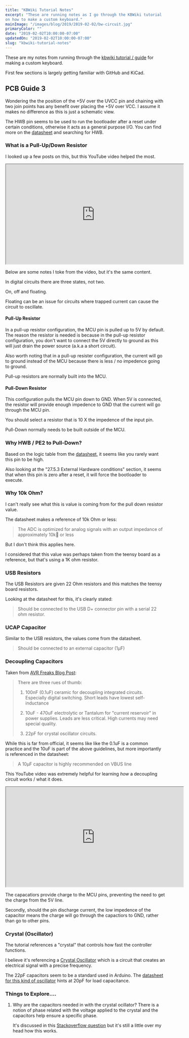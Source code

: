 ```yaml
---
title: "KBWiki Tutorial Notes"
excerpt: "These are running notes as I go through the KBWiki tutorial
on how to make a custom keyboard."
mainImage: "/images/blog/2019/2019-02-02/bw-circuit.jpg"
primaryColor: ""
date: "2019-02-02T10:00:00-07:00"
updatedOn: "2019-02-02T10:00:00-07:00"
slug: "kbwiki-tutorial-notes"
---
```


These are my notes from running through the 
[kbwiki tutorial / guide](https://kbwiki.ai03.me/books/pcb-design) for
making a custom keyboard.

First few sections is largely getting familiar with GitHub and KiCad.

## PCB Guide 3

Wondering the the position of the +5V over the UVCC pin and chaining
with two join points has any benefit over placing the +5V over VCC.
I assume it makes no difference as this is just a schematic view.

The HWB pin seems to be used to run the bootloader after a reset under
certain conditions, otherwise it acts as a general purpose I/O. You
can find more on the 
[datasheet](http://ww1.microchip.com/downloads/en/devicedoc/atmel-7766-8-bit-avr-atmega16u4-32u4_datasheet.pdf) 
and searching for HWB.

### What is a Pull-Up/Down Resistor

I looked up a few posts on this, but this YouTube video helped
the most.

<iframe width="560" height="315" src="https://www.youtube.com/embed/BxA7qwmY9mg"></iframe>

Below are some notes I toke from the video, but it's the same content.

In digital circuits there are three states, not two.

On, off and floating.

Floating can be an issue for circuits where trapped current can cause
the circuit to oscillate.

#### Pull-Up Resistor

In a pull-up resistor configuration, the MCU pin is pulled up to 5V
by default. The reason the resistor is needed is because in the pull-up
resistor configuration, you don't want to connect the 5V directly to
ground as this will just drain the power source (a.k.a a short circuit).

Also worth noting that in a pull-up resister configuration, the current
will go to ground instead of the MCU because there is less / no impedence going to ground.

Pull-up resistors are normally built into the MCU.

#### Pull-Down Resistor

This configuration pulls the MCU pin down to GND. When 5V is connected, the resistor will provide enough impedence to GND that the current will go through the MCU pin.

You should select a resistor that is 10 X the impedence of the input pin.

Pull-Down normally needs to be built outside of the MCU.

### Why HWB / PE2 to Pull-Down?

Based on the logic table from the [datasheet](http://ww1.microchip.com/downloads/en/devicedoc/atmel-7766-8-bit-avr-atmega16u4-32u4_datasheet.pdf), it seems like you rarely want this pin to be high.

Also looking at the "27.5.3 External Hardware conditions" section,
it seems that when this pin is zero after a reset, it will force the
bootloader to execute.

### Why 10k Ohm?

I can't really see what this is value is coming from for the pull down
resistor value.

The datasheet makes a reference of 10k Ohm or less:

> The ADC is optimized for analog signals with an output 
> impedance of approximately 10k or less

But I don't think this applies here.

I considered that this value was perhaps taken from the teensy board
as a reference, but that's using a 1K ohm resistor.

### USB Resistors

The USB Resistors are given 22 Ohm resistors and this matches the
teensy board resistors.

Looking at the datasheet for this, it's clearly stated:

> Should be connected to the USB D+ connector pin
> with a serial 22 ohm resistor.

### UCAP Capacitor

Similar to the USB resistors, the values come from the datasheet.

> Should be connected to an external capacitor (1µF)

### Decoupling Capacitors

Taken from [AVR Freaks Blog Post](https://www.avrfreaks.net/forum/which-decoupling-caps-atmega32u4):

> There are three rues of thumb:
>
> 1.  100nF (0.1uF) ceramic for decoupling integrated circuits.   
>     Especially digital switching. Short leads have lowest 
>     self-inductance
>
> 2.  10uF - 470uF electrolytic or Tantalum for "current reservoir" 
>     in power supplies. Leads are less critical. 
>     High currents may need special quality.
>
> 3.  22pF for crystal oscillator circuits.

While this is far from official, it seems like like the 0.1uF is a
common practice and the 10uF is part of the above guidelines, but more
importantly is referenced in the datasheet:

> A 10µF capacitor is highly recommended on VBUS line

This YouTube video was extremely helpful for learning *how* a decoupling
circuit works / what it does.

<iframe width="560" height="315" src="https://www.youtube.com/embed/mk61DNz27FI"></iframe>

The capacatiors provide charge to the MCU pins, preventing the need
to get the charge from the 5V line.

Secondly, should the pin discharge current, the low impedence of the
capacitor means the charge will go through the capactiors to GND, rather
than go to other pins.

### Crystal (Oscillator)

The tutorial references a "crystal" that controls how fast the
controller functions.

I believe it's referencing a [Crystal Oscillator](https://en.wikipedia.org/wiki/Crystal_oscillator) which is a circuit
that creates an electrical signal with a precise frequency.

The 22pF capacitors seem to be a standard used in Arduino. The
[datasheet for this kind of oscillator](http://www.ecsxtal.com/store/pdf/hc_49us.pdf)
hints at 20pF for load capacitance.

### Things to Explore....

1. Why are the capacitors needed in with the crystal ocillator?
    There is a notion of phase related with the voltage applied to
    the crystal and the capacitors help ensure a specific phase.

    It's discussed in this [Stackoverflow question](https://electronics.stackexchange.com/questions/250608/crystal-oscillator-load-capacitance-again)
    but it's still a little over my head how this works.